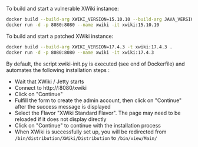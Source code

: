 
To build and start a vulnerable XWiki instance:
```sh
docker build --build-arg XWIKI_VERSION=15.10.10 --build-arg JAVA_VERSION=11 -t xwiki:15.10.10 .
docker run -d -p 8080:8080 --name xwiki -it xwiki:15.10.10
```

To build and start a patched XWiki instance:
```sh
docker build --build-arg XWIKI_VERSION=17.4.3 -t xwiki:17.4.3 .
docker run -d -p 8080:8080 --name xwiki -it xwiki:17.4.3
```

By default, the script xwiki-init.py is executed (see end of Dockerfile) and automates the following installation steps :
- Wait that XWiki / Jetty starts
- Connect to http://<IP>:8080/xwiki
- Click on "Continue"
- Fulfill the form to create the admin account, then click on "Continue" after the success message is displayed
- Select the Flavor "XWiki Standard Flavor". The page may need to be reloaded if it does not display directly
- Click on "Continue" to continue with the installation process
- When XWiki is successfully set up, you will be redirected from `/bin/distribution/XWiki/Distribution` to `/bin/view/Main/`

